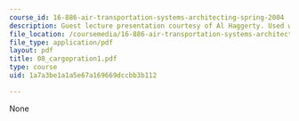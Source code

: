 ```yaml
---
course_id: 16-886-air-transportation-systems-architecting-spring-2004
description: Guest lecture presentation courtesy of Al Haggerty. Used with permission.
file_location: /coursemedia/16-886-air-transportation-systems-architecting-spring-2004/1a7a3be1a1a5e67a169669dccbb3b112_08_cargopration1.pdf
file_type: application/pdf
layout: pdf
title: 08_cargopration1.pdf
type: course
uid: 1a7a3be1a1a5e67a169669dccbb3b112

---
```

None